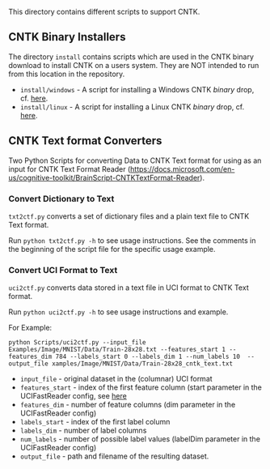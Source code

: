 ﻿This directory contains different scripts to support CNTK.

## CNTK Binary Installers

The directory `install` contains scripts which are used in the CNTK binary download to install
CNTK on a users system. They are NOT intended to run from this location in the repository.

* `install/windows` - A script for installing a Windows CNTK *binary* drop, cf. [here](https://docs.microsoft.com/en-us/cognitive-toolkit/Setup-Windows-Binary-Script).
* `install/linux` - A script for installing a Linux CNTK *binary* drop, cf. [here](https://docs.microsoft.com/en-us/cognitive-toolkit/Setup-Linux-Binary-Script).

## CNTK Text format Converters

Two Python Scripts for converting Data to CNTK Text format for using as an input for CNTK Text Format Reader (https://docs.microsoft.com/en-us/cognitive-toolkit/BrainScript-CNTKTextFormat-Reader).

### Convert Dictionary to Text

`txt2ctf.py` converts a set of dictionary files and a plain text file to CNTK Text format.

Run `python txt2ctf.py -h` to see usage instructions. See the comments in the beginning of the script file for the specific usage example.

### Convert UCI Format to Text

`uci2ctf.py` converts data stored in a text file in UCI format to CNTK Text format.

Run `python uci2ctf.py -h` to see usage instructions and example.

For Example:

```
python Scripts/uci2ctf.py --input_file Examples/Image/MNIST/Data/Train-28x28.txt --features_start 1 --features_dim 784 --labels_start 0 --labels_dim 1 --num_labels 10  --output_file xamples/Image/MNIST/Data/Train-28x28_cntk_text.txt
```

* `input_file` - original dataset in the (columnar) UCI format
* `features_start` - index of the first feature column (start parameter in the UCIFastReader config, see [here](https://docs.microsoft.com/en-us/cognitive-toolkit/BrainScript-UCI-Fast-Reader)
* `features_dim` - number of feature columns (dim parameter in the UCIFastReader config)
* `labels_start` - index of the first label column
* `labels_dim` - number of label columns
* `num_labels` - number of possible label values (labelDim parameter in the UCIFastReader config)
* `output_file` - path and filename of the resulting dataset.

